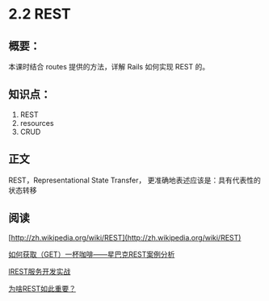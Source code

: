 # 2.2 REST

## 概要：

本课时结合 routes 提供的方法，详解 Rails 如何实现 REST 的。

## 知识点：

1. REST
2. resources
3. CRUD

## 正文

REST，Representational State Transfer， 更准确地表述应该是：具有代表性的状态转移


## 阅读

[http://zh.wikipedia.org/wiki/REST](http://zh.wikipedia.org/wiki/REST)

[如何获取（GET）一杯咖啡——星巴克REST案例分析](http://www.infoq.com/cn/articles/webber-rest-workflow)

[lREST服务开发实战](http://kb.cnblogs.com/page/91827/)

[为啥REST如此重要？](http://www.csdn.net/article/2013-08-01/2816424-Why-REST-is-so-important)
